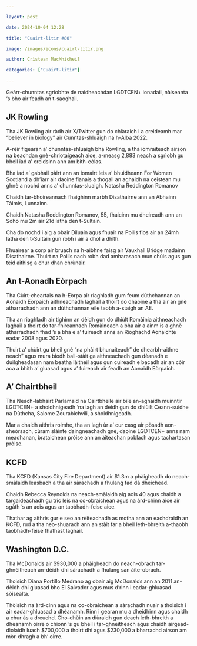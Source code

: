 ```yaml
---

layout: post

date: 2024-10-04 12:28

title: "Cuairt-litir #80"

image: /images/icons/cuairt-litir.png

author: Crìstean MacMhìcheil

categories: ["Cuairt-litir"]
  
---
```


Geàrr-chunntas sgrìobhte de naidheachdan LGDTCEN+ ionadail, nàiseanta ‘s bho air feadh an t-saoghail.

## JK Rowling

Tha JK Rowling air ràdh air X/Twitter gun do chlàraich i a creideamh mar “believer in biology” air Cunntas-shluaigh na h-Alba 2022.

A-rèir figearan a’ chunntas-shluaigh bha Rowling, a tha iomraiteach airson na beachdan gnè-chriotaigeach aice, a-measg 2,883 neach a sgrìobh gu bheil iad a’ creidsinn ann am bith-eòlas.

Bha iad a’ gabhail pàirt ann an iomairt leis a’ bhuidheann For Women Scotland a dh’iarr air daoine fianais a thogail an aghaidh na ceistean mu ghnè a nochd anns a’ chunntas-sluaigh.
Natasha Reddington Romanov

Chaidh tar-bhoireannach fhaighinn marbh Disathairne ann an Abhainn Tàimis, Lunnainn.

Chaidh Natasha Reddington Romanov, 55, fhaicinn mu dheireadh ann an Soho mu 2m air 21d latha den t-Sultain.

Cha do nochd i aig a obair Diluain agus fhuair na Poilis fios air an 24mh latha den t-Sultain gun robh i air a dhol a dhìth.

Fhuairear a corp air bruach na h-aibhne faisg air Vauxhall Bridge madainn Disathairne.
Thuirt na Poilis nach robh dad amharasach mun chùis agus gun tèid aithisg a chur dhan chrùnair.

## An t-Aonadh Eòrpach

Tha Cùirt-cheartais na h-Eòrpa air riaghladh gum feum dùthchannan an Aonaidh Eòrpaich aithneachadh laghail a thoirt do dhaoine a tha air an gnè atharrachadh ann an dùthchannan eile taobh a-staigh an AE.

Tha an riaghladh air tighinn an dèidh gun do dhiùlt Romàinia aithneachadh laghail a thoirt do tar-fhireannach Romàineach a bha air a ainm is a ghnè atharrachadh fhad ’s a bha e a’ fuireach anns an Rìoghachd Aonaichte eadar 2008 agus 2020.

Thuirt a’ chùirt gu bheil gnè “na phàirt bhunaiteach” de dhearbh-aithne neach” agus mura biodh ball-stàit ga aithneachadh gun dèanadh e duilgheadasan nam beatha làitheil agus gun cuireadh e bacadh air an còir aca a bhith a’ gluasad agus a’ fuireach air feadh an Aonaidh Eòrpaich.

## A’ Chairtbheil

Tha Neach-labhairt Pàrlamaid na Cairtbheile air bile an-aghaidh muinntir LGDTCEN+ a shoidhnigeadh ‘na lagh an dèidh gun do dhiùilt Ceann-suidhe na Dùthcha, Salome Zourabichvili, a shoidhnigeadh.

Mar a chaidh aithris roimhe, tha an lagh ùr a’ cur casg air pòsadh aon-sheòrsach, cùram slàinte daingneachadh gnè, daoine LGDTCEN+ anns nam meadhanan, brataichean pròise ann an àiteachan poblach agus tachartasan pròise.

## KCFD

Tha KCFD (Kansas City Fire Department) air $1.3m a phàigheadh do neach-smàlaidh leasbach a tha air sàrachadh a fhulang fad dà dheichead.

Chaidh Rebecca Reynolds na neach-smàlaidh aig aois 40 agus chaidh a targaideachadh gu tric leis na co-obraichean agus na àrd-chinn aice air sgàth ’s an aois agus an taobhadh-feise aice.

Thathar ag aithris gur e seo an rèiteachadh as motha ann an eachdraidh an KCFD, rud a tha neo-shuarach ann an stàit far a bheil leth-bhreith a-thaobh taobhadh-feise fhathast laghail.

## Washington D.C.

Tha McDonalds air $930,000 a phàigheadh do neach-obrach tar-ghnèitheach an-dèidh dhi sàrachadh a fhulang san àite-obrach.

Thoisich Diana Portillo Medrano ag obair aig McDonalds ann an 2011 an-dèidh dhi gluasad bho El Salvador agus mus d’rinn i eadar-ghluasad sòisealta.

Thòisich na àrd-cinn agus na co-obraichean a sàrachadh nuair a thoisich i air eadar-ghluasad a dhèanamh. Rinn i gearan mu a dheidhinn agus chaidh a chur às a dreuchd. Cho-dhùin an diùraidh gun deach leth-bhreith a dhèanamh oirre o chionn ’s gu bheil i tar-ghnèitheach agus chaidh airgead-dìolaidh luach $700,000 a thoirt dhi agus $230,000 a bharrachd airson am mòr-dhragh a bh’ oirre.
